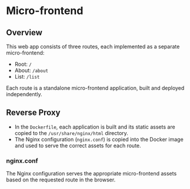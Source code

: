 # Micro-frontend

## Overview

This web app consists of three routes, each implemented as a separate micro-frontend:

- Root: `/`
- About: `/about`
- List: `/list`

Each route is a standalone micro-frontend application, built and deployed independently.

## Reverse Proxy

- In the `Dockerfile`, each application is built and its static assets are copied to the `/usr/share/nginx/html` directory.
- The Nginx configuration (`nginx.conf`) is copied into the Docker image and used to serve the correct assets for each route.

### nginx.conf

The Nginx configuration serves the appropriate micro-frontend assets based on the requested route in the browser.

